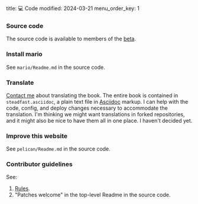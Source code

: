 title: 💻 Code
modified: 2024-03-21
menu_order_key: 1

### Source code

The source code is available to members of the [beta]({filename}/news/beta.md).

### Install mario

See `mario/Readme.md` in the source code.

### Translate

[Contact me]({filename}/pages/contact.md) about translating the book.
The entire book is contained in `steadfast.asciidoc`, a plain text file in [Asciidoc](https://en.wikipedia.org/wiki/AsciiDoc) markup.
I can help with the code, config, and deploy changes necessary to accommodate the translation.
I'm thinking we might want translations in forked repositories, and it might also be nice to have them all in one place.
I haven't decided yet.

### Improve this website

See `pelican/Readme.md` in the source code.

### Contributor guidelines

See:

1. [Rules]({filename}/pages/rules.md).
1. "Patches welcome" in the top-level Readme in the source code.
